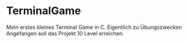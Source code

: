 # TerminalGame
Mein erstes kleines Terminal Game in C. Eigentlich zu Übungszwecken Angefangen soll das Projekt 10 Level erreichen.
